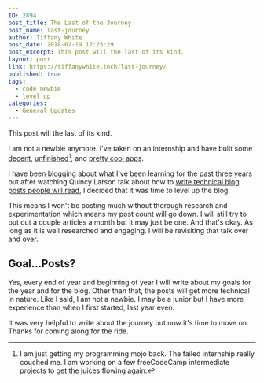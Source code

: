 ```yaml
---
ID: 2894
post_title: The Last of the Journey
post_name: last-journey
author: Tiffany White
post_date: 2018-02-19 17:25:29
post_excerpt: This post will the last of its kind.
layout: post
link: https://tiffanywhite.tech/last-journey/
published: true
tags:
  - code newbie
  - level up
categories:
  - General Updates
---
```

This post will the last of its kind.

I am not a newbie anymore. I've taken on an internship and have built some [decent](https://blog-app96.herokuapp.com/), [unfinished](https://check-yoself.herokuapp.com/)[^1], and [pretty cool apps](https://yelpcamp96.herokuapp.com/).

I have been blogging about what I've been learning for the past three years but after watching Quincy Larson talk about how to [write technical blog posts people will read](https://www.youtube.com/watch?v=Ef07Hhoc5KE), I decided that it was time to level up the blog.

This means I won't be posting much without thorough research and experimentation which means my post count will go down. I will still try to put out a couple articles a month but it may just be one. And that's okay. As long as it is well researched and engaging. I will be revisiting that talk over and over.

## Goal...Posts?

Yes, every end of year and beginning of year I will write about my goals for the year and for the blog. Other than that, the posts will get more technical in nature. Like I said, I am not a newbie. I may be a junior but I have more experience than when I first started, last year even.

It was very helpful to write about the journey but now it's time to move on. Thanks for coming along for the ride.



[^1]: I am just getting my programming mojo back. The failed internship really couched me. I am working on a few freeCodeCamp intermediate projects to get the juices flowing again.
